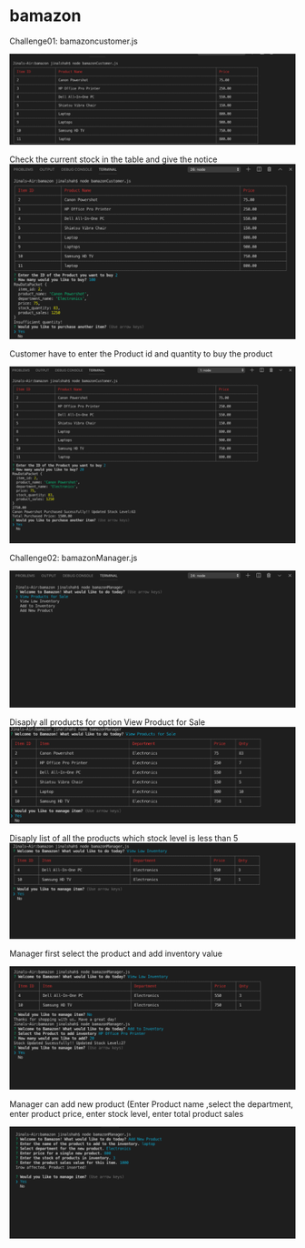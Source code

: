# bamazon

Challenge01: bamazoncustomer.js

![Alt Text](https://raw.githubusercontent.com/Jinshah/bamazon/master/images/viewlist-custoer.png)

Check the current stock in the table and give the notice
![Alt Text](https://raw.githubusercontent.com/Jinshah/bamazon/master/images/viewproduct-insufficient.png)

Customer have to enter the Product id and quantity to buy the product 

![Alt Text](https://raw.githubusercontent.com/Jinshah/bamazon/master/images/buyproduct-customer.png)

Challenge02: bamazonManager.js

![Alt Text](https://raw.githubusercontent.com/Jinshah/bamazon/master/images/Manager-options.png)

Disaply all products for option View Product for Sale
![Alt Text](https://raw.githubusercontent.com/Jinshah/bamazon/master/images/viewproductforsale-manager.png)

Disaply list of all the products which stock level is less than 5
![Alt Text](https://raw.githubusercontent.com/Jinshah/bamazon/master/images/viewlowinventory-manager.png)

Manager first select the product and add inventory value

![Alt Text](https://raw.githubusercontent.com/Jinshah/bamazon/master/images/addtoinventory-manager.png)

Manager can add new product (Enter Product name ,select the department, enter product price, enter stock level, enter total product sales 

![Alt Text](https://raw.githubusercontent.com/Jinshah/bamazon/master/images/addnewproduct-manager.png)
